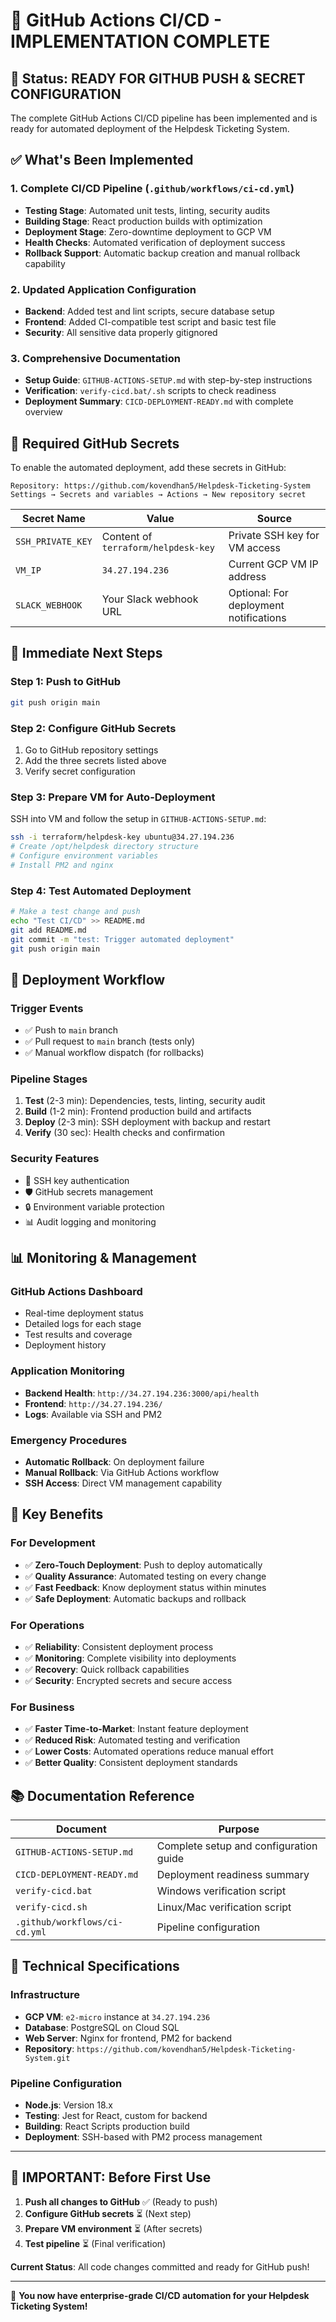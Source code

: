 # 🎯 GitHub Actions CI/CD - IMPLEMENTATION COMPLETE

## 🚀 Status: READY FOR GITHUB PUSH & SECRET CONFIGURATION

The complete GitHub Actions CI/CD pipeline has been implemented and is ready for automated deployment of the Helpdesk Ticketing System.

## ✅ What's Been Implemented

### 1. Complete CI/CD Pipeline (`.github/workflows/ci-cd.yml`)
- **Testing Stage**: Automated unit tests, linting, security audits
- **Building Stage**: React production builds with optimization
- **Deployment Stage**: Zero-downtime deployment to GCP VM  
- **Health Checks**: Automated verification of deployment success
- **Rollback Support**: Automatic backup creation and manual rollback capability

### 2. Updated Application Configuration
- **Backend**: Added test and lint scripts, secure database setup
- **Frontend**: Added CI-compatible test script and basic test file
- **Security**: All sensitive data properly gitignored

### 3. Comprehensive Documentation
- **Setup Guide**: `GITHUB-ACTIONS-SETUP.md` with step-by-step instructions
- **Verification**: `verify-cicd.bat/.sh` scripts to check readiness
- **Deployment Summary**: `CICD-DEPLOYMENT-READY.md` with complete overview

## 🔐 Required GitHub Secrets

To enable the automated deployment, add these secrets in GitHub:

```
Repository: https://github.com/kovendhan5/Helpdesk-Ticketing-System
Settings → Secrets and variables → Actions → New repository secret
```

| Secret Name | Value | Source |
|-------------|-------|--------|
| `SSH_PRIVATE_KEY` | Content of `terraform/helpdesk-key` | Private SSH key for VM access |
| `VM_IP` | `34.27.194.236` | Current GCP VM IP address |
| `SLACK_WEBHOOK` | Your Slack webhook URL | Optional: For deployment notifications |

## 🎯 Immediate Next Steps

### Step 1: Push to GitHub
```bash
git push origin main
```

### Step 2: Configure GitHub Secrets
1. Go to GitHub repository settings
2. Add the three secrets listed above
3. Verify secret configuration

### Step 3: Prepare VM for Auto-Deployment
SSH into VM and follow the setup in `GITHUB-ACTIONS-SETUP.md`:
```bash
ssh -i terraform/helpdesk-key ubuntu@34.27.194.236
# Create /opt/helpdesk directory structure
# Configure environment variables
# Install PM2 and nginx
```

### Step 4: Test Automated Deployment
```bash
# Make a test change and push
echo "Test CI/CD" >> README.md
git add README.md
git commit -m "test: Trigger automated deployment"
git push origin main
```

## 🔄 Deployment Workflow

### Trigger Events
- ✅ Push to `main` branch
- ✅ Pull request to `main` branch (tests only)
- ✅ Manual workflow dispatch (for rollbacks)

### Pipeline Stages
1. **Test** (2-3 min): Dependencies, tests, linting, security audit
2. **Build** (1-2 min): Frontend production build and artifacts
3. **Deploy** (2-3 min): SSH deployment with backup and restart
4. **Verify** (30 sec): Health checks and confirmation

### Security Features
- 🔐 SSH key authentication
- 🛡️ GitHub secrets management
- 🔒 Environment variable protection
- 📊 Audit logging and monitoring

## 📊 Monitoring & Management

### GitHub Actions Dashboard
- Real-time deployment status
- Detailed logs for each stage
- Test results and coverage
- Deployment history

### Application Monitoring
- **Backend Health**: `http://34.27.194.236:3000/api/health`
- **Frontend**: `http://34.27.194.236/`
- **Logs**: Available via SSH and PM2

### Emergency Procedures
- **Automatic Rollback**: On deployment failure
- **Manual Rollback**: Via GitHub Actions workflow
- **SSH Access**: Direct VM management capability

## 🎉 Key Benefits

### For Development
- ✅ **Zero-Touch Deployment**: Push to deploy automatically
- ✅ **Quality Assurance**: Automated testing on every change
- ✅ **Fast Feedback**: Know deployment status within minutes
- ✅ **Safe Deployment**: Automatic backups and rollback

### For Operations
- ✅ **Reliability**: Consistent deployment process
- ✅ **Monitoring**: Complete visibility into deployments
- ✅ **Recovery**: Quick rollback capabilities
- ✅ **Security**: Encrypted secrets and secure access

### For Business
- ✅ **Faster Time-to-Market**: Instant feature deployment
- ✅ **Reduced Risk**: Automated testing and verification
- ✅ **Lower Costs**: Automated operations reduce manual effort
- ✅ **Better Quality**: Consistent deployment standards

## 📚 Documentation Reference

| Document | Purpose |
|----------|---------|
| `GITHUB-ACTIONS-SETUP.md` | Complete setup and configuration guide |
| `CICD-DEPLOYMENT-READY.md` | Deployment readiness summary |
| `verify-cicd.bat` | Windows verification script |
| `verify-cicd.sh` | Linux/Mac verification script |
| `.github/workflows/ci-cd.yml` | Pipeline configuration |

## 🔧 Technical Specifications

### Infrastructure
- **GCP VM**: `e2-micro` instance at `34.27.194.236`
- **Database**: PostgreSQL on Cloud SQL
- **Web Server**: Nginx for frontend, PM2 for backend
- **Repository**: `https://github.com/kovendhan5/Helpdesk-Ticketing-System.git`

### Pipeline Configuration
- **Node.js**: Version 18.x
- **Testing**: Jest for React, custom for backend
- **Building**: React Scripts production build
- **Deployment**: SSH-based with PM2 process management

---

## 🚨 IMPORTANT: Before First Use

1. **Push all changes to GitHub** ✅ (Ready to push)
2. **Configure GitHub secrets** ⏳ (Next step)
3. **Prepare VM environment** ⏳ (After secrets)
4. **Test pipeline** ⏳ (Final verification)

**Current Status**: All code changes committed and ready for GitHub push!

---

🎯 **You now have enterprise-grade CI/CD automation for your Helpdesk Ticketing System!**

